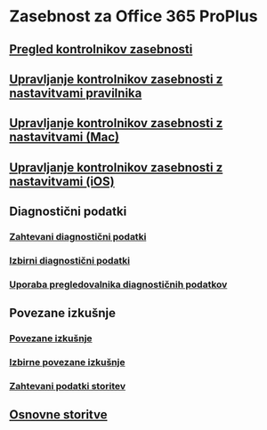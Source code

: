 # Zasebnost za Office 365 ProPlus
## [Pregled kontrolnikov zasebnosti](overview-privacy-controls.md)
## [Upravljanje kontrolnikov zasebnosti z nastavitvami pravilnika](manage-privacy-controls.md)
## [Upravljanje kontrolnikov zasebnosti z nastavitvami (Mac)](mac-privacy-preferences.md)
## [ Upravljanje kontrolnikov zasebnosti z nastavitvami (iOS)](ios-privacy-preferences.md)

## Diagnostični podatki
### [Zahtevani diagnostični podatki](required-diagnostic-data.md)
### [Izbirni diagnostični podatki](optional-diagnostic-data.md)
### [Uporaba pregledovalnika diagnostičnih podatkov](https://support.office.com/article/cf761ce9-d805-4c60-a339-4e07f3182855)

## Povezane izkušnje
### [Povezane izkušnje](connected-experiences.md)
### [Izbirne povezane izkušnje](optional-connected-experiences.md)
### [Zahtevani podatki storitev](required-service-data.md)

## [Osnovne storitve](essential-services.md)